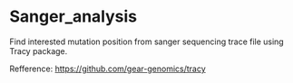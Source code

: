 # Sanger_analysis
Find interested mutation position from sanger sequencing trace file using Tracy package.

Refference: https://github.com/gear-genomics/tracy
